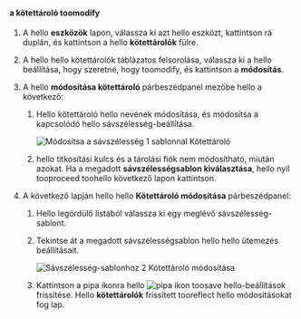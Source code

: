 <!--author=SharS last changed: 1/7/2016-->

#### <a name="toomodify-a-volume-container"></a>a kötettároló toomodify
1. A hello **eszközök** lapon, válassza ki azt hello eszközt, kattintson rá duplán, és kattintson a hello **kötettárolók** fülre.
2. A hello hello kötettárolók táblázatos felsorolása, válassza ki a hello beállítása, hogy szeretné, hogy toomodify, és kattintson a **módosítás**.
3. A hello **módosítása kötettároló** párbeszédpanel mezőbe hello a következő:
   
   1. Hello kötettároló hello nevének módosítása, és módosítsa a kapcsolódó hello sávszélesség-beállítása. 
      
       ![Módosítsa a sávszélesség 1 sablonnal Kötettároló](./media/storsimple-modify-volume-container/HCS_ModifyVCBT1-include.png)
   2. hello titkosítási kulcs és a tárolási fiók nem módosítható, miután azokat. Ha a megadott **sávszélességsablon kiválasztása**, hello nyíl tooproceed toohello következő lapon kattintson.
4. A következő lapján hello hello **Kötettároló módosítása** párbeszédpanel:
   
   1. Hello legördülő listából válassza ki egy meglévő sávszélesség-sablont.
   2. Tekintse át a megadott sávszélességsablon hello hello ütemezés beállításait.
      
       ![Sávszélesség-sablonhoz 2 Kötettároló módosítása](./media/storsimple-modify-volume-container/HCS_ModifyVCBT2-include.png)
   3. Kattintson a pipa ikonra hello ![pipa ikon](./media/storsimple-modify-volume-container/HCS_CheckIcon-include.png) toosave hello-beállítások frissítése. Hello **kötettárolók** frissített tooreflect hello módosításokat fog lap.


